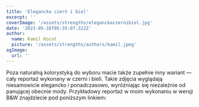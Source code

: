 ```yaml
---
title: 'Elegancka czerń i biel'
excerpt: ''
coverImage: '/assets/strengths/eleganckaczernibiel.jpg'
date: '2023-05-16T05:35:07.322Z'
author:
  name: Kamil Kocot
  picture: '/assets/strengths/authors/kamil.jpeg'
ogImage:
  url: ''
---
```


Poza naturalną kolorystyką do wyboru macie także zupełnie inny wariant — cały reportaż wykonany w czerni i bieli. Takie zdjęcia wyglądają niesamowicie elegancko i ponadczasowo, wyróżniając się niezależnie od panującej obecnie mody. Przykładowy reportaż w moim wykonaniu w wersji B&W znajdziecie pod poniższym linkiem:
